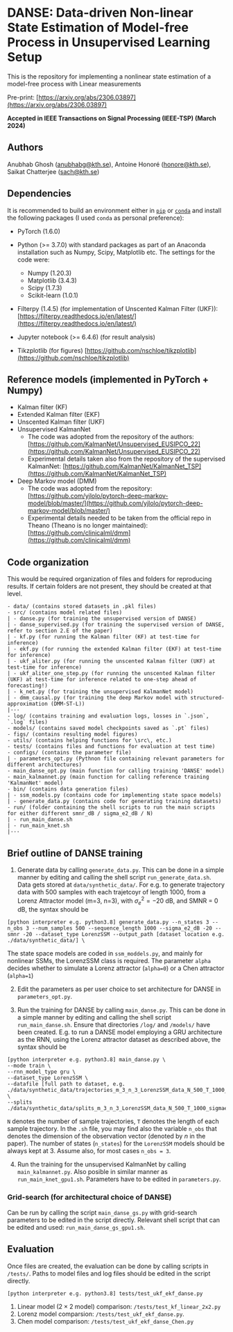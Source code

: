 # DANSE: Data-driven Non-linear State Estimation of Model-free Process in Unsupervised Learning Setup

This is the repository for implementing a nonlinear state estimation of a model-free process with Linear measurements 

Pre-print: [https://arxiv.org/abs/2306.03897](https://arxiv.org/abs/2306.03897)

**Accepted in IEEE Transactions on Signal Processing (IEEE-TSP) (March 2024)**

## Authors
Anubhab Ghosh (anubhabg@kth.se), Antoine Honoré (honore@kth.se), Saikat Chatterjee (sach@kth.se)

## Dependencies

It is recommended to build an environment either in [`pip`](https://packaging.python.org/en/latest/guides/installing-using-pip-and-virtual-environments/) or [`conda`](https://packaging.python.org/en/latest/guides/installing-using-pip-and-virtual-environments/) and install the following packages (I used `conda` as personal preference):
- PyTorch (1.6.0)
- Python (>= 3.7.0) with standard packages as part of an Anaconda installation such as Numpy, Scipy, Matplotlib etc. The settings for the code were:
    - Numpy (1.20.3)
    - Matplotlib (3.4.3)
    - Scipy (1.7.3)
    - Scikit-learn (1.0.1)

- Filterpy (1.4.5) (for implementation of Unscented Kalman Filter (UKF)): [https://filterpy.readthedocs.io/en/latest/](https://filterpy.readthedocs.io/en/latest/)
- Jupyter notebook (>= 6.4.6) (for result analysis)
- Tikzplotlib (for figures) [https://github.com/nschloe/tikzplotlib](https://github.com/nschloe/tikzplotlib)

## Reference models (implemented in PyTorch + Numpy)

- Kalman filter (KF)
- Extended Kalman filter (EKF)
- Unscented Kalman filter (UKF)
- Unsupervised KalmanNet
    - The code was adopted from the repository of the authors: [https://github.com/KalmanNet/Unsupervised_EUSIPCO_22](https://github.com/KalmanNet/Unsupervised_EUSIPCO_22)
    - Experimental details taken also from the repository of the supervised KalmanNet: [https://github.com/KalmanNet/KalmanNet_TSP](https://github.com/KalmanNet/KalmanNet_TSP)
- Deep Markov model (DMM)
    - The code was adopted from the repository: [https://github.com/yjlolo/pytorch-deep-markov-model/blob/master/](https://github.com/yjlolo/pytorch-deep-markov-model/blob/master/)
    - Experimental details needed to be taken from the official repo in Theano (Theano is no longer maintained): [https://github.com/clinicalml/dmm](https://github.com/clinicalml/dmm)
## Code organization

This would be required organization of files and folders for reproducing results. If certain folders are not present, they should be created at that level.

````
- data/ (contains stored datasets in .pkl files)
- src/ (contains model related files)
| - danse.py (for training the unsupervised version of DANSE)
| - danse_supervised.py (for training the supervised version of DANSE, refer to section 2.E of the paper)
| - kf.py (for running the Kalman filter (KF) at test-time for inference)
| - ekf.py (for running the extended Kalman filter (EKF) at test-time for inference)
| - ukf_aliter.py (for running the unscented Kalman filter (UKF) at test-time for inference)
| - ukf_aliter_one_step.py (for running the unscented Kalman filter (UKF) at test-time for inference related to one-step ahead of forecasting!)
| - k_net.py (for training the unsupervised KalmanNet model)
| - dmm_causal.py (for training the deep Markov model with structured-approximation (DMM-ST-L))
|···
- log/ (contains training and evaluation logs, losses in `.json`, `.log` files)
- models/ (contains saved model checkpoints saved as `.pt` files)
- figs/ (contains resulting model figures)
- utils/ (contains helping functions for \src\, etc.)
- tests/ (contains files and functions for evaluation at test time)
- configs/ (contains the parameter file)
| - parameters_opt.py (Pythnon file containing relevant parameters for different architectures)
- main_danse_opt.py (main function for calling training 'DANSE' model)
- main_kalmannet.py (main function for calling reference training 'KalmanNet' model)
- bin/ (contains data generation files)
| - ssm_models.py (contains code for implementing state space models)
| - generate_data.py (contains code for generating training datasets)
- run/ (folder containing the shell scripts to run the main scripts for either different smnr_dB / sigma_e2_dB / N)
| - run_main_danse.sh 
| - run_main_knet.sh
|···
````

## Brief outline of DANSE training

1. Generate data by calling `generate_data.py`. This can be done in a simple manner by editing and calling the shell script `run_generate_data.sh`. Data gets stored at `data/synthetic_data/`. For e.g. to generate trajectory data with 500 samples with each trajetcoyr of length 1000, from a Lorenz Attractor model (m=3, n=3), with $\sigma_{e}^{2}= -20$ dB, and $\text{SMNR}$ = $0$ dB, the syntax should be 
````
[python interpreter e.g. python3.8] generate_data.py --n_states 3 --n_obs 3 --num_samples 500 --sequence_length 1000 --sigma_e2_dB -20 --smnr -20 --dataset_type LorenzSSM --output_path [dataset location e.g. ./data/synthetic_data/] \
````

The state space models are coded in `ssm_moddels.py`, and mainly for nonlinear SSMs, the LorenzSSM class is required. The parameter `alpha` decides whether to simulate a Lorenz attractor (`alpha=0`) or a Chen attractor (`alpha=1`)

2. Edit the parameters as per user choice to set architecture for DANSE in `parameters_opt.py`.

3. Run the training for DANSE by calling `main_danse.py`. This can be done in a simple manner by editing and calling the shell script 
`run_main_danse.sh`. Ensure that directories `/log/` and `/models/` have been created. E.g. to run a DANSE model employing a GRU architecture as the RNN, using the Lorenz attractor dataset as described above, the syntax should be 
```
[python interpreter e.g. python3.8] main_danse.py \
--mode train \
--rnn_model_type gru \
--dataset_type LorenzSSM \
--datafile [full path to dataset, e.g. ./data/synthetic_data/trajectories_m_3_n_3_LorenzSSM_data_N_500_T_1000_sigmae2_-20.0dB_smnr_10.0dB.pkl] \
--splits ./data/synthetic_data/splits_m_3_n_3_LorenzSSM_data_N_500_T_1000_sigmae2_-20.0dB_smnr_10.0dB.pkl
```
`N` denotes the number of sample trajectories, `T` denotes the length of each sample trajectory. In the `.sh` file, you may find also the variable `n_obs` that denotes the dimension of the observation vector (denoted by $n$ in the paper). The number of states (`n_states`) for the `LorenzSSM` models should be always kept at 3. Assume also, for most cases `n_obs = 3`.

4. Run the training for the unsupervised KalmanNet by calling `main_kalmannet.py`. Also posible in similar manner as `run_main_knet_gpu1.sh`. Parameters have to be edited in `parameters.py`.

### Grid-search (for architectural choice of DANSE)

Can be run by calling the script `main_danse_gs.py` with grid-search parameters to be edited in the script directly. Relevant shell script that can be edited and used: `run_main_danse_gs_gpu1.sh`.

## Evaluation

Once files are created, the evaluation can be done by calling scripts in `/tests/`. Paths to model files and log files should be edited in the script directly. 

````
[python interpreter e.g. python3.8] tests/test_ukf_ekf_danse.py
````

1. Linear model ($2 \times 2$ model) comparison: `/tests/test_kf_linear_2x2.py`
2. Lorenz model comparsion: `/tests/test_ukf_ekf_danse.py`.
3. Chen model comparison: `/tests/test_ukf_ekf_danse_Chen.py`
